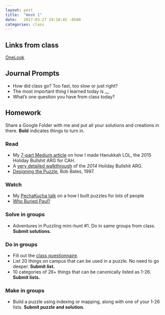 ```yaml
---
layout: post
title:  "Week 1"
date:   2017-03-27 19:10:45 -0500
categories: class
---
```


## Links from class

[OneLook](http://onelook.com)

## Journal Prompts

* How did class go? Too fast, too slow or just right?
* The most important thing I learned today is __
* What’s one question you have from class today?

## Homework

Share a Google Folder with me and put all your solutions and creations in there. **Bold** indicates things to turn in.

### Read

* My [7-part Medium article](https://medium.com/the-mystery-league/the-making-of-hanukkah-lol-the-biggest-collaborative-puzzle-room-ever-part-1-d8de1080ad51#.ncsi61mtd) on how I made Hanukkah LOL, the 2015 Holiday Bullshit ARG for CAH.
* A [very detailed walkthrough](https://docs.google.com/document/d/193s-qZpgEGGILuN2bhodZRVwWCqvLYXSfS5jSyi3ODI/edit) of the _2014_ Holiday Bullshit ARG.
* [Designing the Puzzle](http://www.scottkim.com.previewc40.carrierzone.com/thinkinggames/GDC00/bates.html), Bob Bates, 1997.

### Watch

* My [PechaKucha talk](https://www.youtube.com/watch?v=dxF5UyroeMQ) on a how I built puzzles for *lots* of people
* [Who Buried Paul?](https://www.youtube.com/watch?v=BQLoRUS-ypM&feature=youtu.be)

### Solve in groups

* Adventures in Puzzling mini-hunt #1. Do in same groups from class. **Submit solutions.**

### Do in groups

* Fill out the [class questionnaire](https://docs.google.com/a/mysteryleague.com/forms/d/14tVWw8CyRDa0zaoeORyBc1O98pVdcJ1qI6goAriJnz0/edit?usp=drive_web).
* List 20 things on campus that can be used in a puzzle. No need to go deeper. **Submit list.**
* 10 categories of 26+ things that can be canonically listed as 1-26. **Submit lists.**

### Make in groups

* Build a puzzle using indexing or mapping, along with one of your 1-26 lists. **Submit puzzle and solution.**
